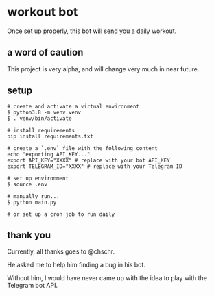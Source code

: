 # workout bot

Once set up properly, this bot will send you a daily workout.

## a word of caution

This project is very alpha, and will change very much in near future.

## setup

```
# create and activate a virtual environment
$ python3.8 -m venv venv
$ . venv/bin/activate

# install requirements
pip install requirements.txt

# create a `.env` file with the following content
echo "exporting API_KEY..."
export API_KEY="XXXX" # replace with your bot API_KEY
export TELEGRAM_ID="XXXX" # replace with your Telegram ID

# set up environment
$ source .env

# manually run...
$ python main.py

# or set up a cron job to run daily
```

## thank you

Currently, all thanks goes to @chschr.

He asked me to help him finding a bug in his bot.

Without him, I would have never came up with the idea to play with the Telegram bot API.
